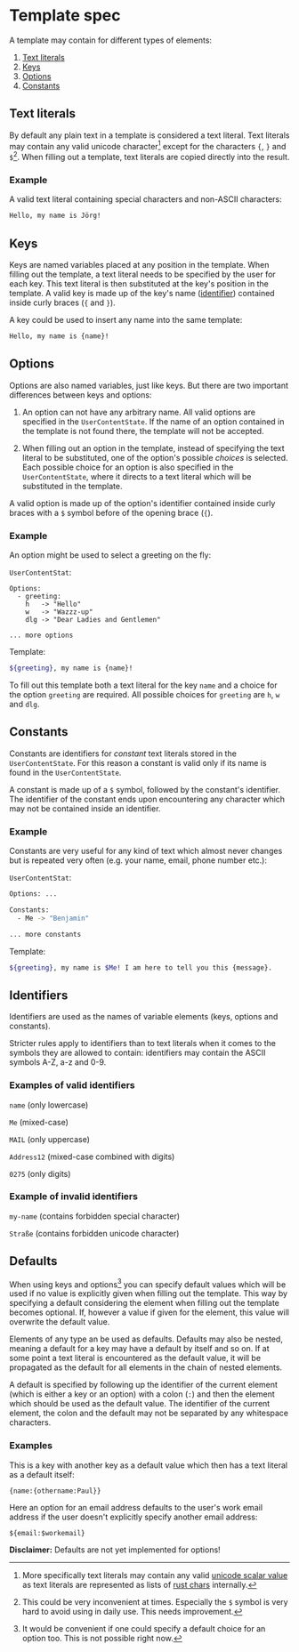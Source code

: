 # Template spec

A template may contain for different types of elements:

  1. [Text literals](#text-literals)
  2. [Keys](#keys)
  3. [Options](#options)
  4. [Constants](#constants)


## Text literals
By default any plain text in a template is considered a text literal.
Text literals may contain any valid unicode character[^1] except for the characters `{`, `}` and `$`[^2].
When filling out a template, text literals are copied directly into the result.

### Example
A valid text literal containing special characters and non-ASCII characters:

```bash
Hello, my name is Jörg!
```

## Keys
Keys are named variables placed at any position in the template. When filling out the template,
a text literal needs to be specified by the user for each key. This text literal is then
substituted at the key's position in the template.
A valid key is made up of the key's name ([identifier](#Identifiers)) contained inside curly braces (`{` and `}`).

A key could be used to insert any name into the same template:

```bash
Hello, my name is {name}!
```

## Options
Options are also named variables, just like keys. But there are two important differences
between keys and options:

1. An option can not have any arbitrary name. All valid options are
specified in the `UserContentState`. If the name of an option contained in the template
is not found there, the template will not be accepted.

2. When filling out an option in the template, instead of specifying the text literal
to be substituted, one of the option's possible *choices* is selected. Each possible
choice for an option is also specified in the `UserContentState`, where it directs
to a text literal which will be substituted in the template.

A valid option is made up of the option's identifier contained inside curly braces with a `$` symbol
before of the opening brace (`{`).

### Example
An option might be used to select a greeting on the fly:

`UserContentStat`:

```
Options:
  - greeting:
    h   -> "Hello"
    w   -> "Wazzz-up"
    dlg -> "Dear Ladies and Gentlemen"

... more options
```
Template:

```bash
${greeting}, my name is {name}!
```

To fill out this template both a text literal for the key `name` and a choice for
the option `greeting` are required. All possible choices for `greeting` are `h`, `w` and `dlg`.


## Constants
Constants are identifiers for *constant* text literals stored in the `UserContentState`.
For this reason a constant is valid only if its name is found in the `UserContentState`.

A constant is made up of a `$` symbol, followed by the constant's identifier.
The identifier of the constant ends upon encountering any character which may
not be contained inside an identifier.

### Example
Constants are very useful for any kind of text which almost never changes
but is repeated very often (e.g. your name, email, phone number etc.):

`UserContentStat`:

```bash
Options: ...

Constants:
  - Me -> "Benjamin"

... more constants
```
Template:

```bash
${greeting}, my name is $Me! I am here to tell you this {message}.
```


## Identifiers
Identifiers are used as the names of variable elements (keys, options and constants).

Stricter rules apply to identifiers than to text literals when it comes to the symbols
they are allowed to contain: identifiers may contain the ASCII symbols A-Z, a-z and 0-9.

### Examples of valid identifiers
`name` (only lowercase)

`Me` (mixed-case)

`MAIL` (only uppercase)

`Address12` (mixed-case combined with digits)

`0275` (only digits)

### Example of invalid identifiers
`my-name` (contains forbidden special character)

`Straße` (contains forbidden unicode character)


## Defaults
When using keys and options[^3] you can specify default values which will be used if
no value is explicitly given when filling out the template. This way by specifying
a default considering the element when filling out the template becomes optional.
If, however a value if given for the element, this value will overwrite the default value.

Elements of any type an be used as defaults. Defaults may also be nested, meaning a
default for a key may have a default by itself and so on. If at some point a
text literal is encountered as the default value, it will be propagated as the default
for all elements in the chain of nested elements.

A default is specified by following up the identifier of the current element
(which is either a key or an option) with a colon (`:`) and then the element which
should be used as the default value. The identifier of the current element,
the colon and the default may not be separated by any whitespace characters.

### Examples
This is a key with another key as a default value which then has a text literal as a default itself:

```
{name:{othername:Paul}}
```

Here an option for an email address defaults to the user's work email address if the user doesn't
explicitly specify another email address:

```
${email:$workemail}
```

**Disclaimer:** Defaults are not yet implemented for options!


[^1]: More specifically text literals may contain any valid [unicode scalar value](https://www.unicode.org/glossary/#unicode_scalar_value) as text literals are represented as lists of [rust chars](https://doc.rust-lang.org/std/primitive.char.html) internally.

[^2]: This could be very inconvenient at times. Especially the `$` symbol is very hard to avoid using in daily use. This needs improvement.

[^3]: It would be convenient if one could specify a default choice for an option too. This is not possible right now.
